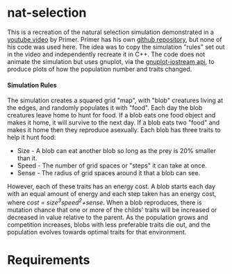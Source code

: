 # nat-selection
This is a recreation of the natural selection simulation demonstrated in a [youtube video](https://www.youtube.com/watch?v=0ZGbIKd0XrM) by Primer. Primer has his own [github repository](https://github.com/Helpsypoo/primer), but none of his code was used here. The idea was to copy the simulation "rules" set out in the video and independently recreate it in C++. The code does not animate the simulation but uses gnuplot, via the [gnuplot-iostream api](https://github.com/dstahlke/gnuplot-iostream), to produce plots of how the population number and traits changed.

#### **Simulation Rules** 
The simulation creates a squared grid "map", with "blob" creatures living at the edges, and randomly populates it with "food". Each day the blob creatures leave home to hunt for food. If a blob eats one food object and makes it home, it will survive to the next day. If a blob eats two "food" and makes it home then they reproduce asexually. Each blob has three traits to help it hunt food:
 - Size - A blob can eat another blob so long as the prey is 20% smaller than it.
 - Speed - The number of grid spaces or "steps" it can take at once.
 - Sense - The radius of grid spaces around it that a blob can see. 
   
However, each of these traits has an energy cost. A blob starts each day with an equal amount of energy and each step taken has an energy cost, where *cost = size<sup>3</sup>speed<sup>2</sup>+sense*. When a blob reproduces, there is mutation chance that one or more of the childs' traits will be increased or decreased in value relative to the parent. As the population grows and competition increases, blobs with less preferable traits die out, and the population evolves towards optimal traits for that environment.

 # Requirements

